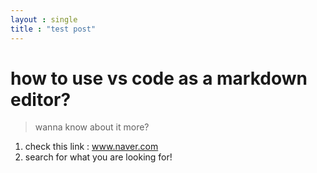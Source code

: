 ```yaml
---
layout : single
title : "test post"
---
```

# how to use vs code as a markdown editor?

> wanna know about it more?
1. check this link : www.naver.com
2. search for what you are looking for!
